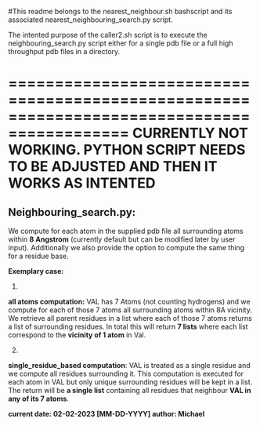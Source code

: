 #This readme belongs to the nearest_neighbour.sh bashscript and its associated nearest_neighbouring_search.py script.

The intented purpose of the caller2.sh script is to execute the neighbouring_search.py
script either for a single pdb file or a full high throughput pdb files in a directory.


===========================================================================================
**CURRENTLY NOT WORKING. PYTHON SCRIPT NEEDS TO BE ADJUSTED AND THEN IT WORKS AS INTENTED**
===========================================================================================


## Neighbouring_search.py:
We compute for each atom in the supplied pdb file all surrounding atoms
within **8 Angstrom** (currently default but can be modified later by user input).
Additionally we also provide the option to compute the same thing for a residue
base. 

**Exemplary case:**

1)
**all atoms computation:**
VAL has 7 Atoms (not counting hydrogens) and we compute for each of those 7 atoms
all surrounding atoms within 8A vicinity. We retrieve all parent residues in a list where each of those 7 atoms
returns a list of surrounding residues.
In total this will return **7 lists** where each list correspond to the **vicinity of 1 atom** in Val.

2)
**single_residue_based computation**:
VAL is treated as a single residue and we compute all residues surrounding it.
This computation is executed for each atom in VAL but only unique surrounding residues will be kept in a list.
The return will be **a single list** containing all residues that neighbour
 **VAL in any of its 7 atoms**.

**current date: 02-02-2023 [MM-DD-YYYY] author: Michael**
